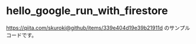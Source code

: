 # hello_google_run_with_firestore

https://qiita.com/skuroki@github/items/339e404d19e39b21911d のサンプルコードです。

